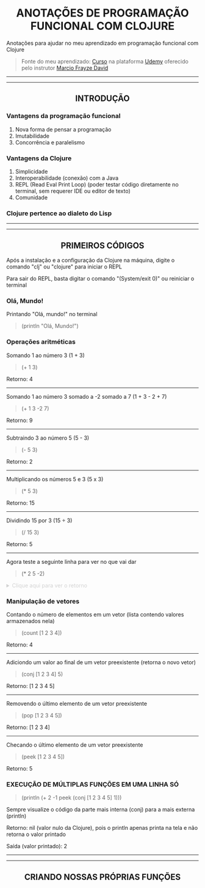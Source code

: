 # <div align="center">ANOTAÇÕES DE PROGRAMAÇÃO FUNCIONAL COM CLOJURE</div>

Anotações para ajudar no meu aprendizado em programação funcional com Clojure

> Fonte do meu aprendizado: [Curso](https://www.udemy.com/course/clojure-introducao-a-programacao-funcional) na plataforma [Udemy](https://www.udemy.com/) oferecido pelo instrutor [Marcio Frayze David](https://www.udemy.com/user/marcio-frayze-david/)

<hr><hr>

## <div align="center">INTRODUÇÃO</div>

### Vantagens da programação funcional

1. Nova forma de pensar a programação
2. Imutabilidade
3. Concorrência e paralelismo

### Vantagens da Clojure

1. Simplicidade
2. Interoperabilidade (conexão) com a Java
3. REPL (Read Eval Print Loop) (poder testar código diretamente no terminal, sem requerer IDE ou editor de texto)
4. Comunidade

### Clojure pertence ao dialeto do Lisp

<hr><hr>

## <div align="center">PRIMEIROS CÓDIGOS</div>

Após a instalação e a configuração da Clojure na máquina, digite o comando "clj" ou "clojure" para iniciar o REPL

Para sair do REPL, basta digitar o comando "(System/exit 0)" ou reiniciar o terminal

### Olá, Mundo!

Printando "Olá, mundo!" no terminal

> (println "Olá, Mundo!")

### Operações aritméticas

Somando 1 ao número 3 (1 + 3)
> (+ 1 3)

Retorno: 4

<hr>

Somando 1 ao número 3 somado a -2 somado a 7 (1 + 3 - 2 + 7)
> (+ 1 3 -2 7)

Retorno: 9

<hr>

Subtraindo 3 ao número 5 (5 - 3)
> (- 5 3)

Retorno: 2

<hr>

Multiplicando os números 5 e 3 (5 x 3)
> (* 5 3)

Retorno: 15

<hr>

Dividindo 15 por 3 (15 ÷ 3)
> (/ 15 3)

Retorno: 5

<hr>

Agora teste a seguinte linha para ver no que vai dar
> (* 2 5 -2)

<details>

   <summary style="color: lightgray">
        Clique aqui para ver o retorno
   </summary>
   <p>-20</p>
</details>

### Manipulação de vetores

Contando o número de elementos em um vetor (lista contendo valores armazenados nela)
> (count [1 2 3 4])

Retorno: 4

<hr>

Adiciondo um valor ao final de um vetor preexistente (retorna o novo vetor)
> (conj [1 2 3 4] 5)

Retorno: [1 2 3 4 5]

<hr>

Removendo o último elemento de um vetor preexistente 
> (pop [1 2 3 4 5])

Retorno: [1 2 3 4]

<hr>

Checando o último elemento de um vetor preexistente
> (peek [1 2 3 4 5])

Retorno: 5

### EXECUÇÃO DE MÚLTIPLAS FUNÇÕES EM UMA LINHA SÓ

> (println (+ 2 -1 peek (conj [1 2 3 4 5] 1)))

Sempre visualize o código da parte mais interna (conj) para a mais externa (println)

Retorno: nil (valor nulo da Clojure), pois o println apenas printa na tela e não retorna o valor printado

Saída (valor printado): 2

<hr><hr>

## <div align="center">CRIANDO NOSSAS PRÓPRIAS FUNÇÕES</div>
